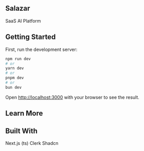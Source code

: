 ## Salazar
 
 SaaS AI Platform

## Getting Started

First, run the development server:

```bash
npm run dev
# or
yarn dev
# or
pnpm dev
# or
bun dev
```

Open [http://localhost:3000](http://localhost:3000) with your browser to see the result.


## Learn More


## Built With
Next.js (ts)
Clerk
Shadcn